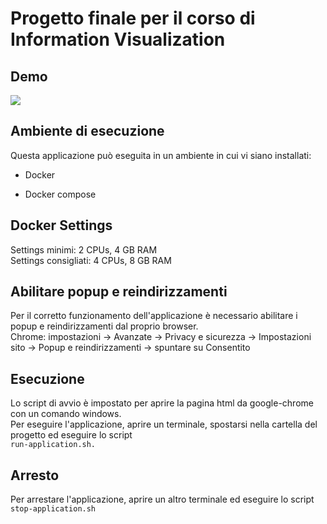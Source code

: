 # Progetto finale per il corso di Information Visualization

## Demo

![](demo.gif)

## Ambiente di esecuzione 

Questa applicazione può eseguita in un ambiente in cui vi siano installati:

* Docker 

* Docker compose 

## Docker Settings

Settings minimi: 2 CPUs, 4 GB RAM <br/>
Settings consigliati: 4 CPUs, 8 GB RAM

## Abilitare popup e reindirizzamenti

Per il corretto funzionamento dell'applicazione è necessario abilitare i popup e reindirizzamenti dal proprio browser.<br/>
Chrome: impostazioni -> Avanzate -> Privacy e sicurezza -> Impostazioni sito -> Popup e reindirizzamenti -> spuntare su Consentito

## Esecuzione 

Lo script di avvio è impostato per aprire la pagina html da google-chrome con un comando windows. <br/>
Per eseguire l'applicazione, aprire un terminale, spostarsi nella cartella del progetto ed eseguire lo script <br/>
`run-application.sh.`


## Arresto 

Per arrestare l'applicazione, aprire un altro terminale ed eseguire lo script `stop-application.sh`
